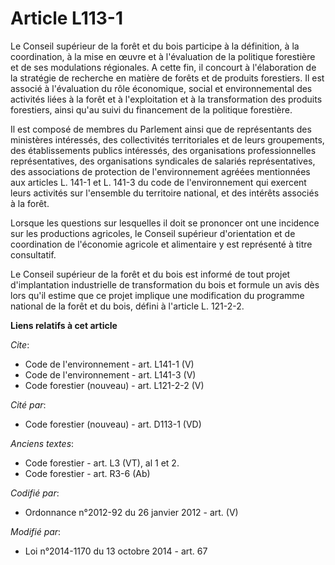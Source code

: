 # Article L113-1

Le Conseil supérieur de la forêt et du bois participe à la définition, à la coordination, à la mise en œuvre et à
l'évaluation de la politique forestière et de ses modulations régionales. A cette fin, il concourt à l'élaboration de la
stratégie de recherche en matière de forêts et de produits forestiers. Il est associé à l'évaluation du rôle économique,
social et environnemental des activités liées à la forêt et à l'exploitation et à la transformation des produits forestiers,
ainsi qu'au suivi du financement de la politique forestière. 

Il est composé de membres du Parlement ainsi que de représentants des ministères intéressés, des collectivités territoriales
et de leurs groupements, des établissements publics intéressés, des organisations professionnelles représentatives, des
organisations syndicales de salariés représentatives, des associations de protection de l'environnement agréées mentionnées
aux articles L. 141-1 et L. 141-3 du code de l'environnement qui exercent leurs activités sur l'ensemble du territoire
national, et des intérêts associés à la forêt. 

Lorsque les questions sur lesquelles il doit se prononcer ont une incidence sur les productions agricoles, le Conseil
supérieur d'orientation et de coordination de l'économie agricole et alimentaire y est représenté à titre consultatif. 

Le Conseil supérieur de la forêt et du bois est informé de tout projet d'implantation industrielle de transformation du bois
et formule un avis dès lors qu'il estime que ce projet implique une modification du programme national de la forêt et du
bois, défini à l'article L. 121-2-2.

**Liens relatifs à cet article**

_Cite_:

  - Code de l'environnement - art. L141-1 (V)
  - Code de l'environnement - art. L141-3 (V)
  - Code forestier (nouveau) - art. L121-2-2 (V)

_Cité par_:

  - Code forestier (nouveau) - art. D113-1 (VD)

_Anciens textes_:

  - Code forestier - art. L3 (VT), al 1 et 2.
  - Code forestier - art. R3-6 (Ab)

_Codifié par_:

  - Ordonnance n°2012-92 du 26 janvier 2012 - art. (V)

_Modifié par_:

  - Loi n°2014-1170 du 13 octobre 2014 - art. 67
